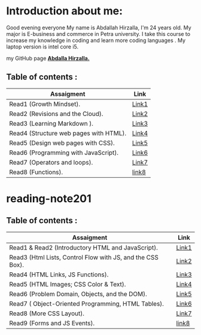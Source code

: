 # Introduction about me:
Good evening everyone
My name is Abdallah Hirzalla, I'm 24 years old.
My major is E-business and commerce in Petra university.
I take this course to increase my knowledge in coding and learn more coding languages .
My laptop version is intel core i5.

my GitHub page **[Abdalla Hirzalla.](https://github.com/Abdalla-Hirzalla)**

## Table of contents :

Assaigment|Link
----------|-----
Read1 (Growth Mindset).  |[Link1](102/read1.md)
Read2 (Revisions and the Cloud).     |[Link2](102/read2.md)
Read3 (Learning Markdown ).|[Link3](102/read3.md)
Read4 (Structure web pages with HTML).| [Link4](102/read4.md)
Read5 (Design web pages with CSS).|[Link5](102/read5.md)
Read6 (Programming with JavaScript).|[Link6](102/read6.md)
Read7 (Operators and loops).|[Link7](102/read7.md)
Read8 (Functions). | [link8](102/read8.md)


# reading-note201

## Table of contents :

Assaigment|Link
----------|-----
Read1 & Read2 (Introductory HTML and JavaScript).|[Link1](201/read.md)
Read3 (Html Lists, Control Flow with JS, and the CSS Box).|[Link2](201/read2.md)
Read4 (HTML Links, JS Functions).|[Link3](201/read3.md)
Read5 (HTML Images; CSS Color & Text).|[Link4](201/read4.md)
Read6 (Problem Domain, Objects, and the DOM).|[Link5](201/read5.md)
Read7 ( Object-Oriented Programming, HTML Tables).|[Link6](201/read6.md)
Read8 (More CSS Layout).|[Link7](201/read7.md)
Read9 (Forms and JS Events).|[link8](201/read8.md)


